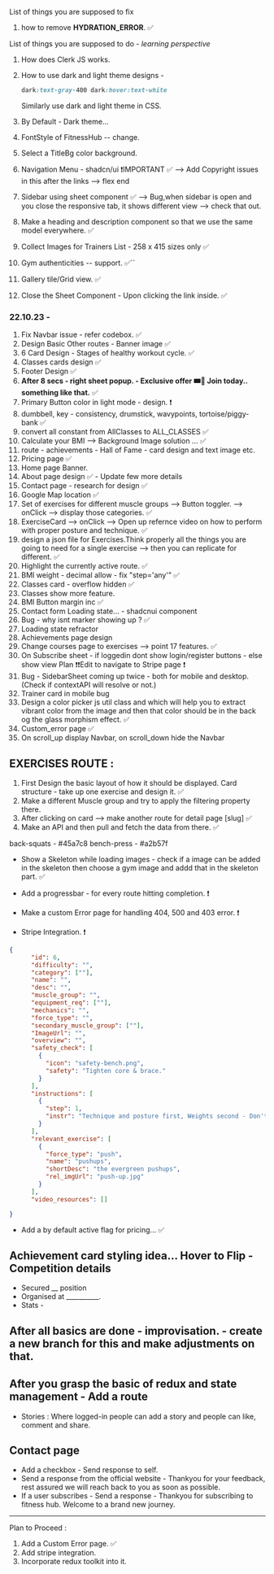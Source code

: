 List of things you are supposed to fix

1. how to remove **HYDRATION_ERROR**. ✅

List of things you are supposed to do - *learning perspective*

1. How does Clerk JS works.
2. How to use dark and light theme designs - 
   ```css
   dark:text-gray-400 dark:hover:text-white
   ```
   Similarly use dark and light theme in CSS.

3. By Default - Dark theme...
4. FontStyle of FitnessHub -- change.
5. Select a TitleBg color background.
6. Navigation Menu - shadcn/ui ❗IMPORTANT ✅ --> Add Copyright issues in this after the links --> flex end
7. Sidebar using sheet component ✅ --> Bug,when sidebar is open and you close the responsive tab, it shows different view --> check that out.
8. Make a heading and description component so that we use the same model everywhere. ✅
9. Collect Images for Trainers List - 258 x 415 sizes only ✅
10. Gym authenticities -- support. ✅``
11. Gallery tile/Grid view. ✅
12. Close the Sheet Component - Upon clicking the link inside. ✅
   
### 22.10.23 - 
1. Fix Navbar issue - refer codebox. ✅
2. Design Basic Other routes - Banner image ✅
3. 6 Card Design - Stages of healthy workout cycle. ✅
4. Classes cards design ✅
5. Footer Design ✅
6. **After 8 secs - right sheet popup. - Exclusive offer 🎟️🎫 Join today.. something like that.** ✅
7. Primary Button color in light mode - design. ❗
8. dumbbell, key - consistency, drumstick, wavypoints, tortoise/piggy-bank ✅
9. convert all constant from AllClasses to ALL_CLASSES ✅
10. Calculate your BMI --> Background Image solution ... ✅
11. route - achievements - Hall of Fame - card design and text image etc.
12. Pricing page ✅
13. Home page Banner.
14. About page design ✅ - Update few more details
15. Contact page - research for design ✅
16. Google Map location ✅
17. Set of exercises for different muscle groups --> Button toggler. --> onClick --> display those categories. ✅
18. ExerciseCard --> onClick --> Open up refernce video on how to perform with proper posture and technique. ✅
19. design a json file for Exercises.Think properly all the things you are going to need for a single exercise --> then you can replicate for different. ✅
20. Highlight the currently active route. ✅
21. BMI weight - decimal allow - fix "step='any'" ✅
22. Classes card - overflow hidden ✅
23. Classes show more feature.
24. BMI Button margin inc ✅
25. Contact form Loading state... - shadcnui component
26. Bug - why isnt marker showing up ? ✅
27. Loading state refractor
28. Achievements page design
29. Change courses page to exercises --> point 17 features. ✅
30. On Subscribe sheet - if loggedin dont show login/register buttons - else show view Plan ❗❗Edit to navigate to Stripe page ❗
31. Bug - SidebarSheet coming up twice - both for mobile and desktop. (Check if contextAPI will resolve or not.)
32. Trainer card in mobile bug
33. Design a color picker js util class and which will help you to extract vibrant color from the image and then that color should be in the back og the glass morphism effect. ✅
34. Custom_error page ✅
35. On scroll_up display Navbar, on scroll_down hide the Navbar



## EXERCISES ROUTE : 

1. First Design the basic layout of how it should be displayed. Card structure - take up one exercise and design it. ✅
2. Make a different Muscle group and try to apply the filtering property there.
3. After clicking on card --> make another route for detail page [slug] ✅
4. Make an API and then pull and fetch the data from there. ✅


back-squats - #45a7c8
bench-press - #a2b57f

- Show a Skeleton while loading images - check if a image can be added in the skeleton then choose a gym image and addd that in the skeleton part. ✅

- Add a  progressbar - for every route hitting completion. ❗

- Make a custom Error page for handling 404, 500 and 403 error. ❗

- Stripe Integration. ❗

``` json
{
      "id": 6,
      "difficulty": "",
      "category": [""],
      "name": "",
      "desc": "",
      "muscle_group": "",
      "equipment_req": [""],
      "mechanics": "",
      "force_type": "",
      "secondary_muscle_group": [""],
      "ImageUrl": "",
      "overview": "",
      "safety_check": [
        {
          "icon": "safety-bench.png",
          "safety": "Tighten core & brace."
        }
      ],
      "instructions": [
        {
          "step": 1,
          "instr": "Technique and posture first, Weights second - Don't EGO Lift."
        }
      ],
      "relevant_exercise": [
        {
          "force_type": "push",
          "name": "pushups",
          "shortDesc": "the evergreen pushups",
          "rel_imgUrl": "push-up.jpg"
        }
      ],
      "video_resources": [] 

}

```
- Add a by default active flag for pricing... ✅

## Achievement card styling idea... Hover to Flip - Competition details
 - Secured __ position
 - Organised at __________.
 - Stats -  

After all basics are done - improvisation. - create a new branch for this and make adjustments on that.
------

## After you grasp the basic of redux and state management - Add a route
- Stories : Where logged-in people can add a story and people can like, comment and share.

## Contact page 
- Add a checkbox - Send response to self.
- Send a response from the official website - Thankyou for your feedback, rest assured we will reach back to you as soon as possible.
- If a user subscribes - Send a response - Thankyou for subscribing to fitness hub. Welcome to a brand new journey.

-----

Plan to Proceed : 

1. Add a Custom Error page. ✅
2. Add stripe integration.
3. Incorporate redux toolkit into it.